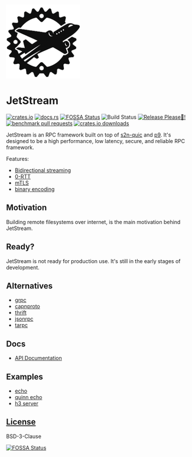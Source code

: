 <picture >
  <source media="(max-width:200px),(prefers-color-scheme: dark)" srcset="https://raw.githubusercontent.com/sevki/jetstream/main/logo/JetStream-dark.png">
  <img width="200px" alt="Fallback image description" src="https://raw.githubusercontent.com/sevki/jetstream/main/logo/JetStream.png">
</picture>

# JetStream

[![crates.io](https://img.shields.io/crates/v/jetstream.svg)](https://crates.io/crates/jetstream) [![docs.rs](https://docs.rs/jetstream/badge.svg)](https://docs.rs/jetstream) [![FOSSA Status](https://app.fossa.com/api/projects/custom%2B51159%2Fgithub.com%2Fsevki%2Fjetstream.svg?type=small)](https://app.fossa.com/projects/custom%2B51159%2Fgithub.com%2Fsevki%2Fjetstream?ref=badge_small) ![Build Status](https://github.com/sevki/jetstream/actions/workflows/rust.yml/badge.svg) [![Release Please🙏!](https://github.com/sevki/jetstream/actions/workflows/release-please.yml/badge.svg)](https://github.com/sevki/jetstream/actions/workflows/release-please.yml) [![benchmark pull requests](https://github.com/sevki/jetstream/actions/workflows/benchmarks.yml/badge.svg)](https://github.com/sevki/jetstream/actions/workflows/benchmarks.yml) [![crates.io downloads](https://img.shields.io/crates/d/jetstream.svg)](https://crates.io/crates/jetstream)

JetStream is an RPC framework built on top of [s2n-quic](https://crates.io/crates/s2n-quic) and [p9](https://crates.io/crates/p9). It's designed to be a high performance, low latency, secure, and reliable RPC framework.

Features:

- [Bidirectional streaming](https://datatracker.ietf.org/meeting/99/materials/slides-99-quic-sessb-quic-unidirectional-and-bidirectional-streams-01)
- [0-RTT](https://blog.cloudflare.com/even-faster-connection-establishment-with-quic-0-rtt-resumption/)
- [mTLS](https://github.com/aws/s2n-quic/tree/main/examples/s2n-mtls)
- [binary encoding](https://docs.rs/jetstream_wireformat/latest/jetstream_wireformat/)

## Motivation

Building remote filesystems over internet, is the main motivation behind JetStream.

## Ready?

JetStream is not ready for production use. It's still in the early stages of development.

## Alternatives

- [grpc](https://grpc.io/)
- [capnproto](https://capnproto.org/)
- [thrift](https://thrift.apache.org/)
- [jsonrpc](https://www.jsonrpc.org/)
- [tarpc](https://crates.io/crates/tarpc)

## Docs

- [API Documentation](https://sevki.github.com/jetstream/)

## Examples

- [echo](examples/echo.rs)
- [quinn echo](examples/quinn_echo.rs)
- [h3 server](examples/h3_server.rs)

## [License](./LICENSE)

BSD-3-Clause

[![FOSSA Status](https://app.fossa.com/api/projects/custom%2B51159%2Fgithub.com%2Fsevki%2Fjetstream.svg?type=large&issueType=license)](https://app.fossa.com/projects/custom%2B51159%2Fgithub.com%2Fsevki%2Fjetstream?ref=badge_large&issueType=license)
